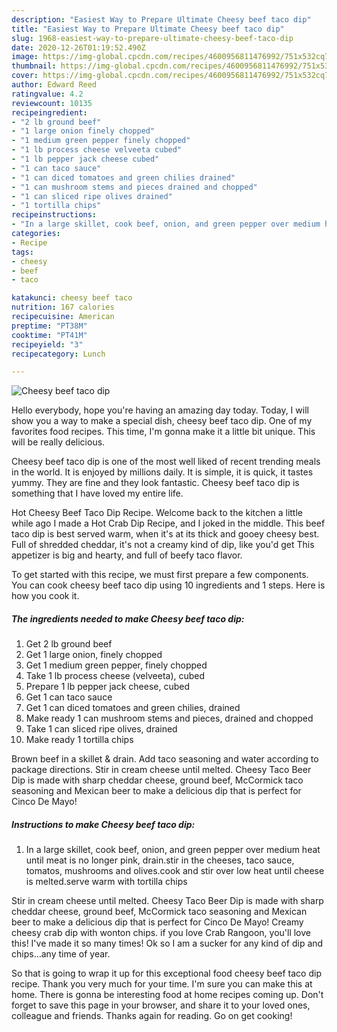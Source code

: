 ```yaml
---
description: "Easiest Way to Prepare Ultimate Cheesy beef taco dip"
title: "Easiest Way to Prepare Ultimate Cheesy beef taco dip"
slug: 1968-easiest-way-to-prepare-ultimate-cheesy-beef-taco-dip
date: 2020-12-26T01:19:52.490Z
image: https://img-global.cpcdn.com/recipes/4600956811476992/751x532cq70/cheesy-beef-taco-dip-recipe-main-photo.jpg
thumbnail: https://img-global.cpcdn.com/recipes/4600956811476992/751x532cq70/cheesy-beef-taco-dip-recipe-main-photo.jpg
cover: https://img-global.cpcdn.com/recipes/4600956811476992/751x532cq70/cheesy-beef-taco-dip-recipe-main-photo.jpg
author: Edward Reed
ratingvalue: 4.2
reviewcount: 10135
recipeingredient:
- "2 lb ground beef"
- "1 large onion finely chopped"
- "1 medium green pepper finely chopped"
- "1 lb process cheese velveeta cubed"
- "1 lb pepper jack cheese cubed"
- "1 can taco sauce"
- "1 can diced tomatoes and green chilies drained"
- "1 can mushroom stems and pieces drained and chopped"
- "1 can sliced ripe olives drained"
- "1 tortilla chips"
recipeinstructions:
- "In a large skillet, cook beef, onion, and green pepper over medium heat until meat is no longer pink, drain.stir in the cheeses, taco sauce, tomatos, mushrooms and olives.cook and stir over low heat until cheese is melted.serve warm with tortilla chips"
categories:
- Recipe
tags:
- cheesy
- beef
- taco

katakunci: cheesy beef taco 
nutrition: 167 calories
recipecuisine: American
preptime: "PT38M"
cooktime: "PT41M"
recipeyield: "3"
recipecategory: Lunch

---
```



![Cheesy beef taco dip](https://img-global.cpcdn.com/recipes/4600956811476992/751x532cq70/cheesy-beef-taco-dip-recipe-main-photo.jpg)

Hello everybody, hope you're having an amazing day today. Today, I will show you a way to make a special dish, cheesy beef taco dip. One of my favorites food recipes. This time, I'm gonna make it a little bit unique. This will be really delicious.

Cheesy beef taco dip is one of the most well liked of recent trending meals in the world. It is enjoyed by millions daily. It is simple, it is quick, it tastes yummy. They are fine and they look fantastic. Cheesy beef taco dip is something that I have loved my entire life.

Hot Cheesy Beef Taco Dip Recipe. Welcome back to the kitchen a little while ago I made a Hot Crab Dip Recipe, and I joked in the middle. This beef taco dip is best served warm, when it&#39;s at its thick and gooey cheesy best. Full of shredded cheddar, it&#39;s not a creamy kind of dip, like you&#39;d get This appetizer is big and hearty, and full of beefy taco flavor.


To get started with this recipe, we must first prepare a few components. You can cook cheesy beef taco dip using 10 ingredients and 1 steps. Here is how you cook it.

<!--inarticleads1-->

##### The ingredients needed to make Cheesy beef taco dip:

1. Get 2 lb ground beef
1. Get 1 large onion, finely chopped
1. Get 1 medium green pepper, finely chopped
1. Take 1 lb process cheese (velveeta), cubed
1. Prepare 1 lb pepper jack cheese, cubed
1. Get 1 can taco sauce
1. Get 1 can diced tomatoes and green chilies, drained
1. Make ready 1 can mushroom stems and pieces, drained and chopped
1. Take 1 can sliced ripe olives, drained
1. Make ready 1 tortilla chips


Brown beef in a skillet &amp; drain. Add taco seasoning and water according to package directions. Stir in cream cheese until melted. Cheesy Taco Beer Dip is made with sharp cheddar cheese, ground beef, McCormick taco seasoning and Mexican beer to make a delicious dip that is perfect for Cinco De Mayo! 

<!--inarticleads2-->

##### Instructions to make Cheesy beef taco dip:

1. In a large skillet, cook beef, onion, and green pepper over medium heat until meat is no longer pink, drain.stir in the cheeses, taco sauce, tomatos, mushrooms and olives.cook and stir over low heat until cheese is melted.serve warm with tortilla chips


Stir in cream cheese until melted. Cheesy Taco Beer Dip is made with sharp cheddar cheese, ground beef, McCormick taco seasoning and Mexican beer to make a delicious dip that is perfect for Cinco De Mayo! Creamy cheesy crab dip with wonton chips. if you love Crab Rangoon, you&#39;ll love this! I&#39;ve made it so many times! Ok so I am a sucker for any kind of dip and chips…any time of year. 

So that is going to wrap it up for this exceptional food cheesy beef taco dip recipe. Thank you very much for your time. I'm sure you can make this at home. There is gonna be interesting food at home recipes coming up. Don't forget to save this page in your browser, and share it to your loved ones, colleague and friends. Thanks again for reading. Go on get cooking!
